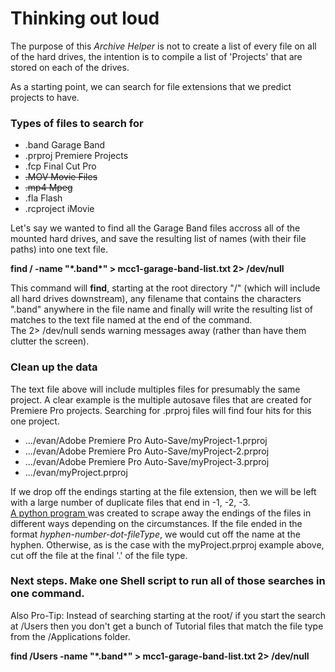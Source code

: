# Thinking out loud

The purpose of this _Archive Helper_ is not to create a list of every file on all of the hard drives, the intention is to compile a list of 'Projects' that are stored on each of the drives. 

As a starting point, we can search for file extensions that we predict projects to have.

### Types of files to search for
<ul> 
  
  <li>.band     Garage Band </li>
  <li>.prproj    Premiere Projects </li>
  <li>.fcp      Final Cut Pro </li>
  <li><strike>.MOV      Movie Files </strike></li>
  <li><strike>.mp4      Mpeg  </strike></li>
  <li>.fla      Flash </li>
  <li>.rcproject  iMovie </li>
</ul>

Let's say we wanted to find all the Garage Band files accross all of the mounted hard drives, and save the resulting list of names (with their file paths) into one text file. 

**find / -name "\*.band\*" > mcc1-garage-band-list.txt 2> /dev/null**

This command will **find**,  starting at the root directory "/" (which will include all hard drives downstream), any filename that contains the characters ".band" anywhere in the file name and finally will write the resulting list of matches to the text file named at the end of the command.   
The 2> /dev/null sends warning messages away (rather than have them clutter the screen). 

### Clean up the data

The text file above will include multiples files for presumably the same project.  A clear example is the multiple autosave files that are created for Premiere Pro projects. 
Searching for .prproj files will find four hits for this one project.  

<ul>
  <li>.../evan/Adobe Premiere Pro Auto-Save/myProject-1.prproj</li>
  <li>.../evan/Adobe Premiere Pro Auto-Save/myProject-2.prproj</li>
  <li>.../evan/Adobe Premiere Pro Auto-Save/myProject-3.prproj</li>
  <li>.../evan/myProject.prproj</li>
</ul>

If we drop off the endings starting at the file extension, then we will be left with a large number of duplicate files that end in -1, -2, -3.
<br>
<a href="https://github.com/ekn394/KPL-Commons-Studio-Archive-Helper/blob/main/removeDuplicates.py"> A python program </a> was created to scrape away the endings of the files in different ways depending on the circumstances.  If the file ended in the format _hyphen-number-dot-fileType_, we would cut off the name at the hyphen.  Otherwise, as is the case with the myProject.prproj example above, cut off the file at the final '.' of the file type.

### Next steps.  Make one Shell script to run all of those searches in one command.  
Also Pro-Tip:  Instead of searching starting at the root/  if you start the search at /Users  then you don't get a bunch of Tutorial files that match the file type from the /Applications folder.  

**find /Users -name "\*.band\*" > mcc1-garage-band-list.txt 2> /dev/null**

